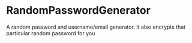 # RandomPasswordGenerator
A random password and username/email generator. It also encrypts that particular random password for you
